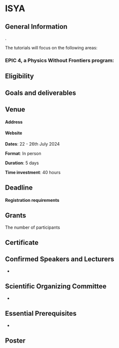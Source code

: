 # ISYA


## General Information

.

The tutorials will focus on the following areas:



### EPIC 4, a Physics Without Frontiers program:



## Eligibility


## Goals and deliverables


## Venue


#### Address

#### Website


**Dates**: 22 - 26th July 2024

**Format**: In person

**Duration**: 5 days

**Time investment**: 40 hours



## Deadline


#### Registration requirements



## Grants
The number of participants


## Certificate



## Confirmed Speakers and Lecturers
* 


## Scientific Organizing Committee
* 


## Essential Prerequisites

 *  

## Poster





```{tableofcontents}
```
